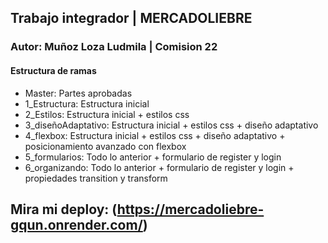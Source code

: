 ## Trabajo integrador | **MERCADOLIEBRE**

### Autor: Muñoz Loza Ludmila | Comision 22

#### Estructura de ramas

- Master: Partes aprobadas
- 1_Estructura: Estructura inicial
- 2_Estilos: Estructura inicial + estilos css
- 3_diseñoAdaptativo: Estructura inicial + estilos css + diseño adaptativo
- 4_flexbox: Estructura inicial + estilos css + diseño adaptativo + posicionamiento avanzado con flexbox
- 5_formularios: Todo lo anterior + formulario de register y login
- 6_organizando: Todo lo anterior + formulario de register y login + propiedades transition y transform

## Mira mi deploy: (https://mercadoliebre-gqun.onrender.com/)